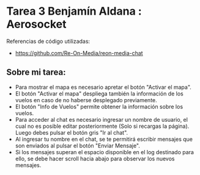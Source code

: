 # Tarea 3 Benjamín Aldana : Aerosocket

Referencias de código utilizadas:
- https://github.com/Re-On-Media/reon-media-chat

## Sobre mi tarea:
- Para mostrar el mapa es necesario apretar el botón "Activar el mapa".
- El botón "Activar el mapa" despliega también la información de los vuelos en caso de no haberse desplegado previamente.
- El botón "Info de Vuelos" permite obtener la información sobre los vuelos.
- Para acceder al chat es necesario ingresar un nombre de usuario, el cual no es posible editar posteriormente (Solo si recargas la página). Luego debes pulsar el botón gris "Ir al chat".
- Al ingresar tu nombre en el chat, se te permitirá escribir mensajes que son enviados al pulsar el botón "Enviar Mensaje".
- Si los mensajes superan el espacio disponible en el log destinado para ello, se debe hacer scroll hacia abajo para observar los nuevos mensajes.